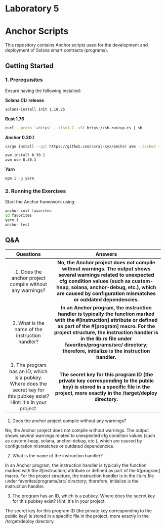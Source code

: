 # Laboratory 5
# Anchor Scripts

This repository contains Anchor scripts used for the development and deployment of Solana smart contracts (programs).

## Getting Started

### 1. Prerequisites
Ensure having the following installed:

**Solana CLI release** 
```bash
solana-install init 1.18.25 
```

**Rust 1.76** 
```bash
curl --proto '=https' --tlsv1.2 -sSf https://sh.rustup.rs | sh 
```

**Anchor 0.30.1** 
```bash
cargo install --git https://github.com/coral-xyz/anchor avm --locked --force 

avm install 0.30.1 
avm use 0.30.1 
```

**Yarn**
```bash
npm i -g yarn

```

### 2. Running the Exercises
Start the Anchor framework using:
```bash
anchor init favorites 
cd favorites 
yarn i 
anchor test 
```


## Q&A

| Questions   | Answers                  |
|:---------:|:-----------------------:|
| 1. Does the anchor project compile without any warnings?  | **No, the Anchor project does not compile without warnings. The output shows several warnings related to unexpected cfg condition values (such as custom-heap, solana, anchor-debug, etc.), which are caused by configuration mismatches or outdated dependencies.**               |
| 2. What is the name of the instruction handler?  | **In an Anchor program, the instruction handler is typically the function marked with the #[instruction] attribute or defined as part of the #[program] macro. For the project structure, the instruction handler is in the lib.rs file under favorites/programs/src/ directory; therefore, initialize is the instruction handler.**           |
| 3. The program has an ID, which is a pubkey. Where does the secret key for this pubkey exist? Hint: it's in your project. | **The secret key for this program ID (the private key corresponding to the public key) is stored in a specific file in the project, more exactly in the /target/deploy directory.**           |

1. Does the anchor project compile without any warnings? 

No, the Anchor project does not compile without warnings. The output shows several warnings related to unexpected cfg condition values (such as custom-heap, solana, anchor-debug, etc.), which are caused by configuration mismatches or outdated dependencies.

2. What is the name of the instruction handler? 

In an Anchor program, the instruction handler is typically the function marked with the #[instruction] attribute or defined as part of the #[program] macro. For the project structure, the instruction handler is in the lib.rs file under favorites/programs/src/ directory; therefore, initialize is the instruction handler.

3. The program has an ID, which is a pubkey. Where does the secret key for this pubkey exist? Hint: it's in your project.

The secret key for this program ID (the private key corresponding to the public key) is stored in a specific file in the project, more exactly in the /target/deploy directory.